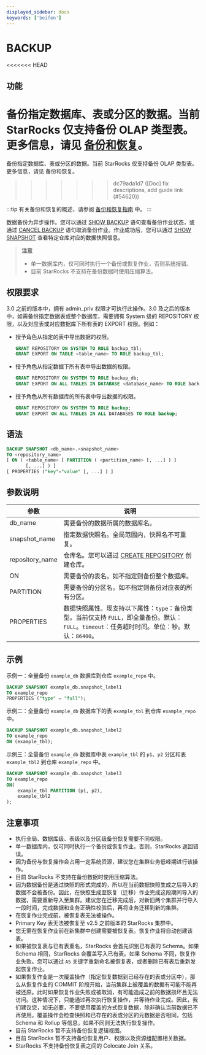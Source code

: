 ```yaml
---
displayed_sidebar: docs
keywords: ['beifen']
---
```


# BACKUP

<<<<<<< HEAD
## 功能

备份指定数据库、表或分区的数据。当前 StarRocks 仅支持备份 OLAP 类型表。更多信息，请见 [备份和恢复](../../../administration/management/Backup_and_restore.md)。
=======
备份指定数据库、表或分区的数据。当前 StarRocks 仅支持备份 OLAP 类型表。更多信息，请见 备份和恢复。
>>>>>>> dc79ada1d7 ([Doc] fix descriptions, add guide link (#54620))

:::tip
有关备份和恢复的概述，请参阅 [备份和恢复指南](../../../administration/management/Backup_and_restore.md) 中。
:::

数据备份为异步操作。您可以通过 [SHOW BACKUP](./SHOW_BACKUP.md) 语句查看备份作业状态，或通过 [CANCEL BACKUP](./CANCEL_BACKUP.md) 语句取消备份作业。作业成功后，您可以通过 [SHOW SNAPSHOT](./SHOW_SNAPSHOT.md) 查看特定仓库对应的数据快照信息。

> **注意**
>
> - 单一数据库内，仅可同时执行一个备份或恢复作业，否则系统报错。
> - 目前 StarRocks 不支持在备份数据时使用压缩算法。

## 权限要求

3.0 之前的版本中，拥有 admin_priv 权限才可执行此操作。3.0 及之后的版本中，如需备份指定数据表或整个数据库，需要拥有 System 级的 REPOSITORY 权限，以及对应表或对应数据库下所有表的 EXPORT 权限。例如：

- 授予角色从指定的表中导出数据的权限。

    ```SQL
    GRANT REPOSITORY ON SYSTEM TO ROLE backup_tbl;
    GRANT EXPORT ON TABLE <table_name> TO ROLE backup_tbl;
    ```

- 授予角色从指定数据下所有表中导出数据的权限。

    ```SQL
    GRANT REPOSITORY ON SYSTEM TO ROLE backup_db;
    GRANT EXPORT ON ALL TABLES IN DATABASE <database_name> TO ROLE backup_db;
    ```

- 授予角色从所有数据库的所有表中导出数据的权限。

    ```SQL
    GRANT REPOSITORY ON SYSTEM TO ROLE backup;
    GRANT EXPORT ON ALL TABLES IN ALL DATABASES TO ROLE backup;
    ```

## 语法

```SQL
BACKUP SNAPSHOT <db_name>.<snapshot_name>
TO <repository_name>
[ ON ( <table_name> [ PARTITION ( <partition_name> [, ...] ) ]
       [, ...] ) ]
[ PROPERTIES ("key"="value" [, ...] ) ]
```

## 参数说明

| **参数**        | **说明**                                                     |
| --------------- | ------------------------------------------------------------ |
| db_name         | 需要备份的数据所属的数据库名。                                   |
| snapshot_name   | 指定数据快照名。全局范围内，快照名不可重复。                      |
| repository_name | 仓库名。您可以通过 [CREATE REPOSITORY](./CREATE_REPOSITORY.md) 创建仓库。 |
| ON              | 需要备份的表名。如不指定则备份整个数据库。                         |
| PARTITION       | 需要备份的分区名。如不指定则备份对应表的所有分区。                   |
| PROPERTIES      | 数据快照属性。现支持以下属性：`type`：备份类型。当前仅支持 `FULL`，即全量备份。默认：`FULL`。`timeout`：任务超时时间。单位：秒。默认：`86400`。 |

## 示例

示例一：全量备份 `example_db` 数据库到仓库 `example_repo` 中。

```SQL
BACKUP SNAPSHOT example_db.snapshot_label1
TO example_repo
PROPERTIES ("type" = "full");
```

示例二：全量备份 `example_db` 数据库下的表 `example_tbl` 到仓库 `example_repo` 中。

```SQL
BACKUP SNAPSHOT example_db.snapshot_label2
TO example_repo
ON (example_tbl);
```

示例三：全量备份 `example_db` 数据库中表 `example_tbl` 的 `p1`、`p2` 分区和表 `example_tbl2` 到仓库 `example_repo` 中。

```SQL
BACKUP SNAPSHOT example_db.snapshot_label3
TO example_repo
ON(
    example_tbl PARTITION (p1, p2),
    example_tbl2
);
```

## 注意事项

- 执行全局、数据库级、表级以及分区级备份恢复需要不同权限。
- 单一数据库内，仅可同时执行一个备份或恢复作业。否则，StarRocks 返回错误。
- 因为备份与恢复操作会占用一定系统资源，建议您在集群业务低峰期进行该操作。
- 目前 StarRocks 不支持在备份数据时使用压缩算法。
- 因为数据备份是通过快照的形式完成的，所以在当前数据快照生成之后导入的数据不会被备份。因此，在快照生成至恢复（迁移）作业完成这段期间导入的数据，需要重新导入至集群。建议您在迁移完成后，对新旧两个集群并行导入一段时间，完成数据和业务正确性校验后，再将业务迁移到新的集群。
- 在恢复作业完成前，被恢复表无法被操作。
- Primary Key 表无法被恢复至 v2.5 之前版本的 StarRocks 集群中。
- 您无需在恢复作业前在新集群中创建需要被恢复表。恢复作业将自动创建该表。
- 如果被恢复表与已有表重名，StarRocks 会首先识别已有表的 Schema。如果 Schema 相同，StarRocks 会覆盖写入已有表。如果 Schema 不同，恢复作业失败。您可以通过 `AS` 关键字重新命名被恢复表，或者删除已有表后重新发起恢复作业。
- 如果恢复作业是一次覆盖操作（指定恢复数据到已经存在的表或分区中），那么从恢复作业的 COMMIT 阶段开始，当前集群上被覆盖的数据有可能不能再被还原。此时如果恢复作业失败或被取消，有可能造成之前的数据损坏且无法访问。这种情况下，只能通过再次执行恢复操作，并等待作业完成。因此，我们建议您，如无必要，不要使用覆盖的方式恢复数据，除非确认当前数据已不再使用。覆盖操作会检查快照和已存在的表或分区的元数据是否相同，包括 Schema 和 Rollup 等信息，如果不同则无法执行恢复操作。
- 目前 StarRocks 暂不支持备份恢复逻辑视图。
- 目前 StarRocks 暂不支持备份恢复用户、权限以及资源组配置相关数据。
- StarRocks 不支持备份恢复表之间的 Colocate Join 关系。
